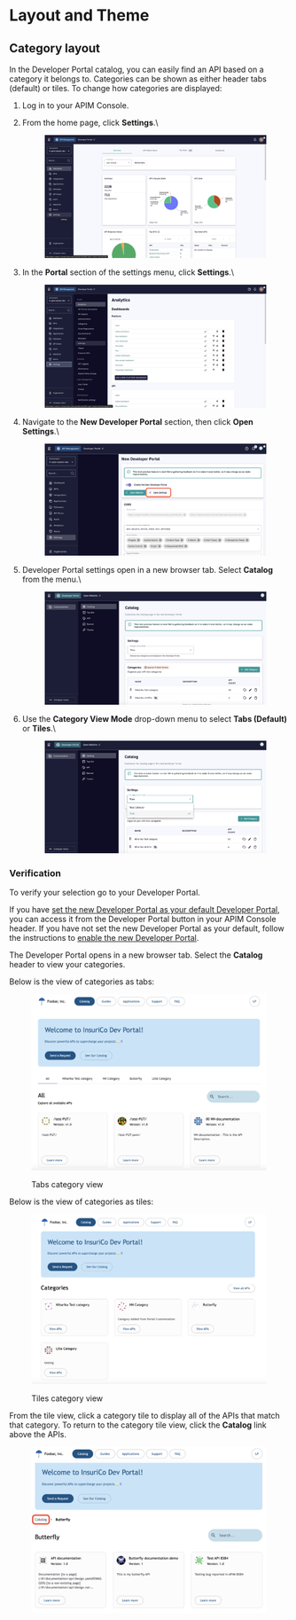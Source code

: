 # Layout and Theme

## Category layout

In the Developer Portal catalog, you can easily find an API based on a category it belongs to. Categories can be shown as either header tabs (default) or tiles. To change how categories are displayed:

1. Log in to your APIM Console.
2.  From the home page, click **Settings**.\


    <figure><img src="../../.gitbook/assets/image (235).png" alt=""><figcaption></figcaption></figure>
3.  In the **Portal** section of the settings menu, click **Settings**.\


    <figure><img src="../../.gitbook/assets/image (236).png" alt=""><figcaption></figcaption></figure>
4.  Navigate to the **New Developer Portal** section, then click **Open Settings**.\


    <figure><img src="../../.gitbook/assets/dev portal settings.png" alt=""><figcaption></figcaption></figure>
5.  Developer Portal settings open in a new browser tab. Select **Catalog** from the menu.\


    <figure><img src="../../.gitbook/assets/00 cat2.png" alt=""><figcaption></figcaption></figure>
6.  Use the **Category View Mode** drop-down menu to select **Tabs (Default)** or **Tiles**.\


    <figure><img src="../../.gitbook/assets/00 select.png" alt=""><figcaption></figcaption></figure>

### Verification

To verify your selection go to your Developer Portal.&#x20;

If you have [set the new Developer Portal as your default Developer Portal](broken-reference), you can access it from the Developer Portal button in your APIM Console header. If you have not set the new Developer Portal as your default, follow the instructions to [enable the new Developer Portal](broken-reference).

The Developer Portal opens in a new browser tab. Select the **Catalog** header to view your categories.

Below is the view of categories as tabs:

<figure><img src="../../.gitbook/assets/0 tabs.png" alt=""><figcaption><p>Tabs category view</p></figcaption></figure>

Below is the view of categories as tiles:

<figure><img src="../../.gitbook/assets/0 tiles.png" alt=""><figcaption><p>Tiles category view</p></figcaption></figure>

From the tile view, click a category tile to display all of the APIs that match that category. To return to the category tile view, click the **Catalog** link above the APIs.

<figure><img src="../../.gitbook/assets/00 cat.png" alt=""><figcaption></figcaption></figure>
